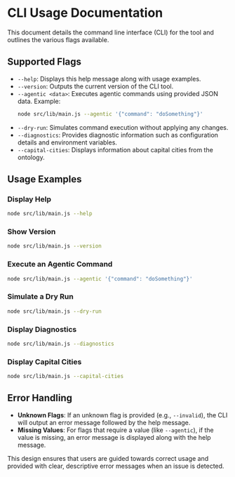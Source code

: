 # CLI Usage Documentation

This document details the command line interface (CLI) for the tool and outlines the various flags available.

## Supported Flags

- `--help`: Displays this help message along with usage examples.
- `--version`: Outputs the current version of the CLI tool.
- `--agentic <data>`: Executes agentic commands using provided JSON data. Example:
  ```bash
  node src/lib/main.js --agentic '{"command": "doSomething"}'
  ```
- `--dry-run`: Simulates command execution without applying any changes.
- `--diagnostics`: Provides diagnostic information such as configuration details and environment variables.
- `--capital-cities`: Displays information about capital cities from the ontology.

## Usage Examples

### Display Help
```bash
node src/lib/main.js --help
```

### Show Version
```bash
node src/lib/main.js --version
```

### Execute an Agentic Command
```bash
node src/lib/main.js --agentic '{"command": "doSomething"}'
```

### Simulate a Dry Run
```bash
node src/lib/main.js --dry-run
```

### Display Diagnostics
```bash
node src/lib/main.js --diagnostics
```

### Display Capital Cities
```bash
node src/lib/main.js --capital-cities
```

## Error Handling

- **Unknown Flags**: If an unknown flag is provided (e.g., `--invalid`), the CLI will output an error message followed by the help message.
- **Missing Values**: For flags that require a value (like `--agentic`), if the value is missing, an error message is displayed along with the help message.

This design ensures that users are guided towards correct usage and provided with clear, descriptive error messages when an issue is detected.
